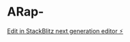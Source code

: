 # ARap-

[Edit in StackBlitz next generation editor ⚡️](https://stackblitz.com/~/github.com/AlinPlesa/ARap-)